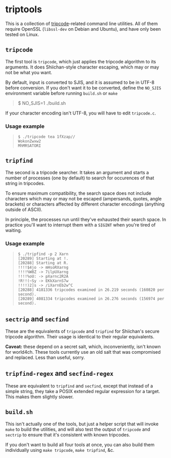 # triptools

This is a collection of [tripcode](http://en.wikipedia.org/wiki/Tripcode)-related command line utilities. All of them require OpenSSL (`libssl-dev` on Debian and Ubuntu), and have only been tested on Linux.


## `tripcode`

The first tool is `tripcode`, which just applies the tripcode algorithm to its arguments. It does Shiichan-style character escaping, which may or may not be what you want.

By default, input is converted to SJIS, and it is assumed to be in UTF-8 before conversion. If you don't want it to be converted, define the `NO_SJIS` environment variable before running `build.sh` or `make`

>    $ NO_SJIS=1 ./build.sh

If your character encoding isn't UTF-8, you will have to edit `tripcode.c`.

### Usage example

>     $ ./tripcode tea 1fXzap//
>     WokonZwxw2
>     MhMRSATORI


## `tripfind`

The second is a tripcode searcher. It takes an argument and starts a number of processes (one by default) to search for occurences of that string in tripcodes.

To ensure maximum compatibility, the search space does not include characters which may or may not be escaped (ampersands, quotes, angle brackets) or characters affected by different character encodings (anything outside of ASCII).

In principle, the processes run until they've exhausted their search space. In practice you'll want to interrupt them with a `SIGINT` when you're tired of waiting.

### Usage example

>     $ ./tripfind -p 2 Xarn
>     [20289] Starting at !.
>     [20288] Starting at R.
>     !!!!$4jo -> mHsoRXarng
>     !!!!%W8Z -> 7ilpUXarng
>     !!!!%oU: -> pXarnc2R2A
>     !R!!(~Sy -> EKkXarnS7w
>     !!!!)2]s -> /iXarnEb2w^C
>     [20288] 4181336 tripcodes examined in 26.219 seconds (160820 per second).
>     [20289] 4081334 tripcodes examined in 26.276 seconds (156974 per second).


## `sectrip` and `secfind`

These are the equivalents of `tripcode` and `tripfind` for Shiichan's secure tripcode algorithm. Their usage is identical to their regular equivalents.

**Caveat:** these depend on a secret salt, which, inconveniently, isn't known for world4ch. These tools currently use an old salt that was compromised and replaced. Less than useful, sorry.


## `tripfind-regex` and `secfind-regex`

These are equivalent to `tripfind` and `secfind`, except that instead of a simple string, they take a POSIX extended regular expression for a target. This makes them slightly slower.


## `build.sh`

This isn't actually one of the tools, but just a helper script that will invoke `make` to build the utilities, and will also test the output of `tripcode` and `sectrip` to ensure that it's consistent with known tripcodes.

If you don't want to build all four tools at once, you can also build them individually using `make tripcode`, `make tripfind`, &c.
